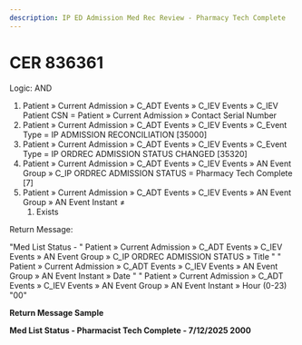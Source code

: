 ```yaml
---
description: IP ED Admission Med Rec Review - Pharmacy Tech Complete
---
```


# CER 836361

Logic: AND

1. Patient » Current Admission » C\_ADT Events » C\_IEV Events » C\_IEV Patient CSN = Patient » Current Admission » Contact Serial Number
2. Patient » Current Admission » C\_ADT Events » C\_IEV Events » C\_Event Type = IP ADMISSION RECONCILIATION \[35000]
3. Patient » Current Admission » C\_ADT Events » C\_IEV Events » C\_Event Type = IP ORDREC ADMISSION STATUS CHANGED \[35320]
4. Patient » Current Admission » C\_ADT Events » C\_IEV Events » AN Event Group » C\_IP ORDREC ADMISSION STATUS = Pharmacy Tech Complete \[7]
5. Patient » Current Admission » C\_ADT Events » C\_IEV Events » AN Event Group » AN Event Instant ≠&#x20;
   1. Exists



Return Message:

"Med List Status - " Patient » Current Admission » C\_ADT Events » C\_IEV Events » AN Event Group » C\_IP ORDREC ADMISSION STATUS » Title " " Patient » Current Admission » C\_ADT Events » C\_IEV Events » AN Event Group » AN Event Instant » Date " " Patient » Current Admission » C\_ADT Events » C\_IEV Events » AN Event Group » AN Event Instant » Hour (0-23) "00"



**Return Message Sample**

**Med List Status - Pharmacist Tech Complete - 7/12/2025 2000**
